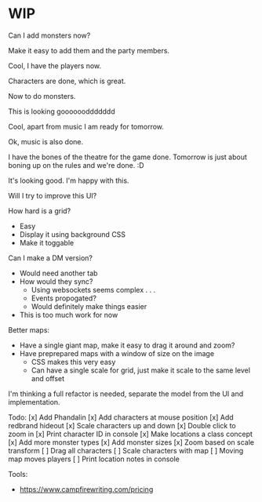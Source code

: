 # WIP

Can I add monsters now?

Make it easy to add them and the party members.

Cool, I have the players now.

Characters are done, which is great.

Now to do monsters.

This is looking gooooooddddddd

Cool, apart from music I am ready for tomorrow.

Ok, music is also done.

I have the bones of the theatre for the game done. Tomorrow is just about boning up on the rules and we're done. :D

It's looking good. I'm happy with this.

Will I try to improve this UI?

How hard is a grid?
- Easy
- Display it using background CSS
- Make it toggable

Can I make a DM version?
- Would need another tab
- How would they sync?
    - Using websockets seems complex . . .
    - Events propogated?
    - Would definitely make things easier
- This is too much work for now

Better maps:
- Have a single giant map, make it easy to drag it around and zoom?
- Have preprepared maps with a window of size on the image
    - CSS makes this very easy
    - Can have a single scale for grid, just make it scale to the same level and offset

I'm thinking a full refactor is needed, separate the model from the UI and implementation.



Todo:
[x] Add Phandalin
[x] Add characters at mouse position
[x] Add redbrand hideout
[x] Scale characters up and down
[x] Double click to zoom in
[x] Print character ID in console
[x] Make locations a class concept
[x] Add more monster types
[x] Add monster sizes
[x] Zoom based on scale transform
[ ] Drag all characters
[ ] Scale characters with map
[ ] Moving map moves players
[ ] Print location notes in console



Tools:
- https://www.campfirewriting.com/pricing
